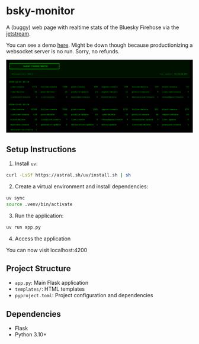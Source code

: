 # bsky-monitor

A (buggy) web page with realtime stats of the Bluesky Firehose via the [jetstream](https://github.com/bluesky-social/jetstream).

You can see a demo [here](https://duckmother.nicoritschel.com/bsky). Might be down though because productionizing a websocket server is no run. Sorry, no refunds.

![Application Screenshot](screenshot.png)

## Setup Instructions

1. Install `uv`:
```bash
curl -LsSf https://astral.sh/uv/install.sh | sh
```

2. Create a virtual environment and install dependencies:
```bash
uv sync
source .venv/bin/activate
```

3. Run the application:
```bash
uv run app.py
```

4. Access the application

You can now visit localhost:4200

## Project Structure
- `app.py`: Main Flask application
- `templates/`: HTML templates
- `pyproject.toml`: Project configuration and dependencies

## Dependencies
- Flask
- Python 3.10+
